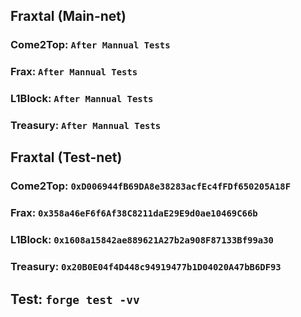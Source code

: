 ## Fraxtal (Main-net)
### Come2Top: ``After Mannual Tests``
### Frax:  ``After Mannual Tests``
### L1Block: ``After Mannual Tests``
### Treasury: ``After Mannual Tests``

## Fraxtal (Test-net)
### Come2Top: ``0xD006944fB69DA8e38283acfEc4fFDf650205A18F``
### Frax: ``0x358a46eF6f6Af38C8211daE29E9d0ae10469C66b``
### L1Block: ``0x1608a15842ae889621A27b2a908F87133Bf99a30``
### Treasury: ``0x20B0E04f4D448c94919477b1D04020A47bB6DF93``


## Test: ``forge test -vv``